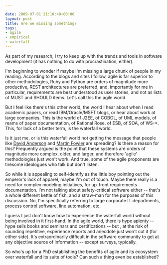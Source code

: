 ```yaml
---

date: 2009-07-01 21:10:40+00:00
layout: post
title: Are we missing something?
tags:
- agile
- empirical
- waterfall
---
```


As part of my research, I try to keep up with the trends and tools in software development (it has nothing to do with procrastination, either).

I'm beginning to wonder if maybe I'm missing a large chunk of people in my reading. According to the blogs and sites I follow, agile is far superior to other methodologies, Ruby and Python are orders of magnitude more productive, REST architectures are preferred, and, importantly for me in particular, requirements are best understood as user stories, and not as lists of MUST and SHOULD items. Let's call this the agile world.

But I feel like there's this other world, the world I hear about when I read academic papers, or read IBM/Oracle/MSFT blogs, or hear about work at large companies. This is the world of J2EE, of COBOL, of UML models, of reams of paper documentation, of Rational Rose, of ESB, of SOA, of WS-*. This, for lack of a better term, is the waterfall world.

Is it just me, or is this waterfall world not getting the message that people like [David Anderson](http://www.agilemanagement.net/Articles/hidden/Biography.html) and [Martin Fowler](http://www.martinfowler.com/) are spreading? Is there a reason for this? Frequently argued is the point that these systems are orders of magnitude more complex, older, and larger, and therefore 'agile' methodologies just won't work. And true, some of the agile proponents are tiresome ideologues who talk but don't listen.

So while it is appealing to self-identify as the little boy pointing out the emperor's lack of apparel, maybe I'm out of touch. Maybe there really is a need for complex modeling initiatives, for up-front requirements documentation. I'm not talking about safety-critical software either -- that's a whole different kettle of fish, and a straw-man for the purposes of this discussion. No, I'm specifically referring to large corporate IT departments, process control software, line automation, etc.

I guess I just don't know how to experience the waterfall world without being involved in it first-hand. In the agile world, there is hype aplenty -- hype sells books and seminars and certifications -- but , at the risk of sounding repetitive, experience reports and anecdote just won't cut it (for either side). It's extraordinarily difficult in the software community to get at any objective source of information -- except surveys, typically.

So who's up for a PhD establishing the benefits of agile and its ecosystem over waterfall and its suite of tools? Can such a thing even be established?
